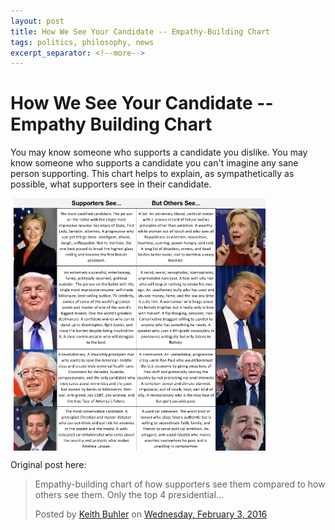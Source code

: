 ```yaml
---
layout: post
title: How We See Your Candidate -- Empathy-Building Chart
tags: politics, philosophy, news
excerpt_separator: <!--more-->
---
```


# How We See Your Candidate -- Empathy Building Chart

You may know someone who supports a candidate you dislike. You may know someone who supports a candidate you can't imagine any sane person supporting. This chart helps to explain, as sympathetically as possible, what supporters see in their candidate.

<img src="/img/How We See Them Top 4 Presidential Candidates.png" alt="How We See the Top 4 Presidential Candidates 2016" align="Center" width="80%" hspace="5">

<!--more-->

Original post here: 

<div id="fb-root"></div><script>(function(d, s, id) {  var js, fjs = d.getElementsByTagName(s)[0];  if (d.getElementById(id)) return;  js = d.createElement(s); js.id = id;  js.src = "//connect.facebook.net/en_US/sdk.js#xfbml=1&version=v2.3";  fjs.parentNode.insertBefore(js, fjs);}(document, 'script', 'facebook-jssdk'));</script><div class="fb-post" data-href="https://www.facebook.com/kedbuhler/posts/10153760227950239" data-width="500"><div class="fb-xfbml-parse-ignore"><blockquote cite="https://www.facebook.com/kedbuhler/posts/10153760227950239"><p>Empathy-building chart of how supporters see them compared to how others see them. Only the top 4 presidential...</p>Posted by <a href="#" role="button">Keith Buhler</a> on&nbsp;<a href="https://www.facebook.com/kedbuhler/posts/10153760227950239">Wednesday, February 3, 2016</a></blockquote></div></div>


